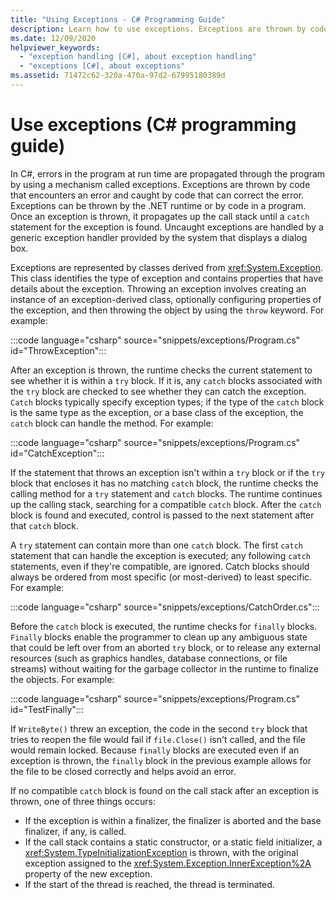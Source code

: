 ```yaml
---
title: "Using Exceptions - C# Programming Guide"
description: Learn how to use exceptions. Exceptions are thrown by code that encounters an error and caught by code that corrects the error.
ms.date: 12/09/2020
helpviewer_keywords: 
  - "exception handling [C#], about exception handling"
  - "exceptions [C#], about exceptions"
ms.assetid: 71472c62-320a-470a-97d2-67995180389d
---
```

# Use exceptions (C# programming guide)

In C#, errors in the program at run time are propagated through the program by using a mechanism called exceptions. Exceptions are thrown by code that encounters an error and caught by code that can correct the error. Exceptions can be thrown by the .NET runtime or by code in a program. Once an exception is thrown, it propagates up the call stack until a `catch` statement for the exception is found. Uncaught exceptions are handled by a generic exception handler provided by the system that displays a dialog box.

Exceptions are represented by classes derived from <xref:System.Exception>. This class identifies the type of exception and contains properties that have details about the exception. Throwing an exception involves creating an instance of an exception-derived class, optionally configuring properties of the exception, and then throwing the object by using the `throw` keyword. For example:

:::code language="csharp" source="snippets/exceptions/Program.cs" id="ThrowException":::

After an exception is thrown, the runtime checks the current statement to see whether it is within a `try` block. If it is, any `catch` blocks associated with the `try` block are checked to see whether they can catch the exception. `Catch` blocks typically specify exception types; if the type of the `catch` block is the same type as the exception, or a base class of the exception, the `catch` block can handle the method. For example:

:::code language="csharp" source="snippets/exceptions/Program.cs" id="CatchException":::

If the statement that throws an exception isn't within a `try` block or if the `try` block that encloses it has no matching `catch` block, the runtime checks the calling method for a `try` statement and `catch` blocks. The runtime continues up the calling stack, searching for a compatible `catch` block. After the `catch` block is found and executed, control is passed to the next statement after that `catch` block.

A `try` statement can contain more than one `catch` block. The first `catch` statement that can handle the exception is executed; any following `catch` statements, even if they're compatible, are ignored. Catch blocks should always be ordered from most specific (or most-derived) to least specific. For example:

:::code language="csharp" source="snippets/exceptions/CatchOrder.cs":::

Before the `catch` block is executed, the runtime checks for `finally` blocks. `Finally` blocks enable the programmer to clean up any ambiguous state that could be left over from an aborted `try` block, or to release any external resources (such as graphics handles, database connections, or file streams) without waiting for the garbage collector in the runtime to finalize the objects. For example:

:::code language="csharp" source="snippets/exceptions/Program.cs" id="TestFinally":::

If `WriteByte()` threw an exception, the code in the second `try` block that tries to reopen the file would fail if `file.Close()` isn't called, and the file would remain locked. Because `finally` blocks are executed even if an exception is thrown, the `finally` block in the previous example allows for the file to be closed correctly and helps avoid an error.

If no compatible `catch` block is found on the call stack after an exception is thrown, one of three things occurs:

- If the exception is within a finalizer, the finalizer is aborted and the base finalizer, if any, is called.
- If the call stack contains a static constructor, or a static field initializer, a <xref:System.TypeInitializationException> is thrown, with the original exception assigned to the <xref:System.Exception.InnerException%2A> property of the new exception.
- If the start of the thread is reached, the thread is terminated.
